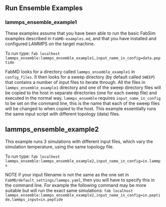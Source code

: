 ## Run Ensemble Examples

### lammps_ensemble_example1

These examples assume that you have been able to run the basic FabSim examples described in ``FabMD-examples.md``, and that you have installed and configured LAMMPS on the target machine.

To run type:
``fab localhost lammps_ensemble:lammps_ensemble_example1,input_name_in_config=data.peptide``

FabMD looks for a directory called `lammps_ensemble_example1` in `config_files`. It then looks for a sweep directory (by default called `SWEEP`) that contains a number of input files to iterate through. All the files in `lammps_ensemble_example1` directory and one of the sweep directory files will be copied to the host in separate directories (one for each sweep file) and executed in the normal way. 
`lammps_ensemble` requires `input_name_in_config` to be set on the command line, this is the name that each of the sweep files will be changed to when copied to the host. 
This example essentially runs the same input script with different topology (data) files.

## lammps_ensemble_example2

This example runs 3 simulations with different input files, which vary the simulation temperature, using the same topology file.

To run type:
``fab localhost lammps_ensemble:lammps_ensemble_example2,input_name_in_config=in.lammps``

NOTE if your input filename is not the same as the one set in ``FabMD/default_settings/lammps.yaml``, then you will have to specify this in the command line. For example the following command may be more suitable but will run the exact same simulations:
``fab localhost lammps_ensemble:lammps_ensemble_example2,input_name_in_config=in.peptide,lammps_input=in.peptide``

